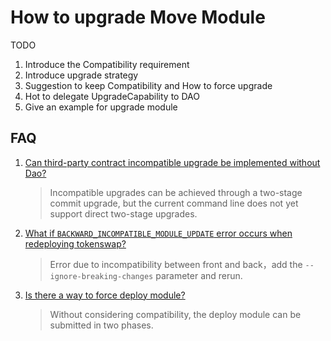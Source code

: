 # How to upgrade Move Module

TODO

1. Introduce the Compatibility requirement
2. Introduce upgrade strategy
3. Suggestion to keep Compatibility and How to force upgrade
4. Hot to delegate UpgradeCapability to DAO
3. Give an example for upgrade module

## FAQ

1. [Can third-party contract incompatible upgrade be implemented without Dao?](https://discord.com/channels/822159062475997194/892760287797714954/905361928652722177)

    > Incompatible upgrades can be achieved through a two-stage commit upgrade, but the current command line does not yet support direct two-stage upgrades.

2. [What if `BACKWARD_INCOMPATIBLE_MODULE_UPDATE` error occurs when redeploying tokenswap?](https://discord.com/channels/822159062475997194/892760287797714954/908657602811006996)

    > Error due to incompatibility between front and back，add the `--ignore-breaking-changes` parameter and rerun.

3. [Is there a way to force deploy module?](https://discord.com/channels/822159062475997194/892760287797714954/909277467032830012)

    > Without considering compatibility, the deploy module can be submitted in two phases.